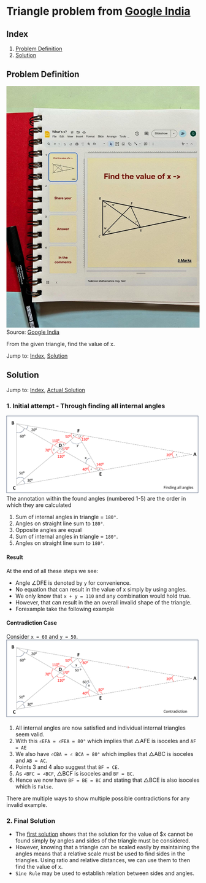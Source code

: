# Triangle problem from [Google India](https://www.instagram.com/googleindia/)


## Index
1. [Problem Definition](#problem-definition)
2. [Solution](#solution)


## Problem Definition
![Triangle problem](problem_image.png)
Source: [Google India](https://www.instagram.com/p/C1JIxZCp_jL/)

From the given triangle, find the value of x.

Jump to: [Index](#index), [Solution](#solution)

## Solution
Jump to: [Index](#index), [Actual Solution](#2-final-solution)
### 1. Initial attempt - Through finding all internal angles
![Internal angles](all_angles.png)
The annotation within the found angles (numbered 1-5) are the order in which they are calculated
1. Sum of internal angles in triangle = ```180°```.
2. Angles on straight line sum to ```180°```.
3. Opposite angles are equal
4. Sum of internal angles in triangle = ```180°```.
5. Angles on straight line sum to ```180°```.

#### Result
At the end of all these steps we see:
- Angle ∠DFE is denoted by ```y``` for convenience.
- No equation that can result in the value of x simply by using angles.
- We only know that ```x + y = 110``` and any combination would hold true.
- However, that can result in the an overall invalid shape of the triangle.
- Forexample take the following example

#### Contradiction Case
Consider ```x = 60``` and ```y = 50```.
![Contradiction](contradiction.png)
1. All internal angles are now satisfied and individual internal triangles seem valid.
2. With this ```∠EFA = ∠FEA = 80°``` which implies that △AFE is isoceles and ```AF = AE```
3. We also have ```∠CBA = ∠ BCA = 80°``` which implies that △ABC is isoceles and ```AB = AC```. 
4. Points 3 and 4 also suggest that ```BF = CE```.
5. As ```∠BFC = ∠BCF```, △BCF is isoceles and ```BF = BC```.
6. Hence we now have ```BF = BE = BC``` and stating that △BCE is also isoceles which is ```False```.

There are multiple ways to show multiple possible contradictions for any invalid example.

### 2. Final Solution
- The [first solution](#1-initial-attempt---through-finding-all-internal-angles) shows that the solution for the value of $x cannot be found simply by angles and sides of the triangle must be considered.
- However, knowing that a triangle can be scaled easily by maintaining the angles means that a relative scale must be used to find sides in the triangles. Using ratio and relative distances, we can use them to then find the value of x.
- ```Sine Rule``` may be used to establish relation between sides and angles.